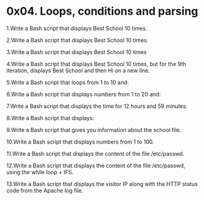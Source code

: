 # 0x04. Loops, conditions and parsing

1.Write a Bash script that displays Best School 10 times.

2.Write a Bash script that displays Best School 10 times.

3.Write a Bash script that displays Best School 10 times

4.Write a Bash script that displays Best School 10 times, but for the 9th iteration, displays Best School and then Hi on a new line.

5.Write a Bash script that loops from 1 to 10 and:

6.Write a Bash script that displays numbers from 1 to 20 and:

7.Write a Bash script that displays the time for 12 hours and 59 minutes:

8.Write a Bash script that displays:

9.Write a Bash script that gives you information about the school file.

10.Write a Bash script that displays numbers from 1 to 100.

11.Write a Bash script that displays the content of the file /etc/passwd.

12.Write a Bash script that displays the content of the file /etc/passwd, using the while loop + IFS.

13.Write a Bash script that displays the visitor IP along with the HTTP status code from the Apache log file.
